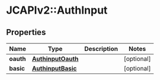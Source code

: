 # JCAPIv2::AuthInput

## Properties
Name | Type | Description | Notes
------------ | ------------- | ------------- | -------------
**oauth** | [**AuthinputOauth**](AuthinputOauth.md) |  | [optional] 
**basic** | [**AuthinputBasic**](AuthinputBasic.md) |  | [optional] 


